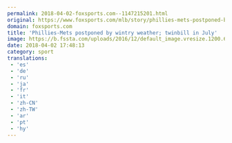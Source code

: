 ```yaml
---
permalink: 2018-04-02-foxsports.com--1147215201.html
original: https://www.foxsports.com/mlb/story/phillies-mets-postponed-by-wintry-weather-twinbill-in-july-040218
domain: foxsports.com
title: 'Phillies-Mets postponed by wintry weather; twinbill in July'
image: https://b.fssta.com/uploads/2016/12/default_image.vresize.1200.630.high.0.png
date: 2018-04-02 17:48:13
category: sport
translations: 
 - 'es'
 - 'de'
 - 'ru'
 - 'ja'
 - 'fr'
 - 'it'
 - 'zh-CN'
 - 'zh-TW'
 - 'ar'
 - 'pt'
 - 'hy'
---
```


